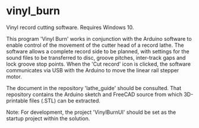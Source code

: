 # vinyl_burn
Vinyl record cutting software. Requires Windows 10.

This program 'Vinyl Burn' works in conjunction with the Arduino software to enable control of the movement of the cutter head of a record lathe. The software allows a complete record side to be planned, with settings for the sound files to be transferred to disc, groove pitches, inter-track gaps and lock groove stop points. When the 'Cut record' icon is clicked, the software communicates via USB with the Arduino to move the linear rail stepper motor.

The document in the repository 'lathe_guide' should be consulted. That repository contains the Arduino sketch and FreeCAD source from which 3D-printable files (.STL) can be extracted.

Note: For development, the project 'VinylBurnUI' should be set as the startup project within the solution.
